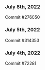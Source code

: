 ### July 8th, 2022

Commit #276050

### July 5th, 2022

Commit #314353


### July 4th, 2022

Commit #72281
